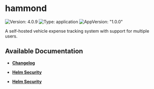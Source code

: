 # hammond

![Version: 4.0.9](https://img.shields.io/badge/Version-4.0.9-informational?style=flat-square) ![Type: application](https://img.shields.io/badge/Type-application-informational?style=flat-square) ![AppVersion: "1.0.0"](https://img.shields.io/badge/AppVersion-"1.0.0"-informational?style=flat-square)

A self-hosted vehicle expense tracking system with support for multiple users.

## Available Documentation

- [**Changelog**](CHANGELOG)

- [**Helm Security**](container-security)

- [**Helm Security**](helm-security)

